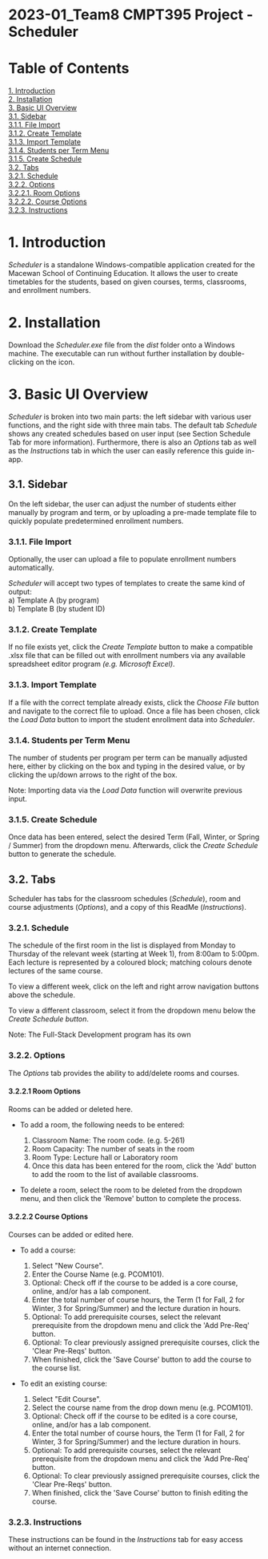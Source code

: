 # 2023-01_Team8 CMPT395 Project - Scheduler  

# Table of Contents  

[1. Introduction](https://github.com/Nylia-in-C/2023-01_Team8/blob/main/README.md#1-introduction)  
[2. Installation](https://github.com/Nylia-in-C/2023-01_Team8/blob/main/README.md#2-installation)  
[3. Basic UI Overview](https://github.com/Nylia-in-C/2023-01_Team8/blob/main/README.md#3-basic-ui-overview)  
    [3.1. Sidebar](https://github.com/Nylia-in-C/2023-01_Team8/blob/main/README.md#3.1.-sidebar)  
        [3.1.1. File Import](https://github.com/Nylia-in-C/2023-01_Team8/blob/main/README.md#3.1.1.-file-import)    
        [3.1.2. Create Template](https://github.com/Nylia-in-C/2023-01_Team8/blob/main/README.md#3.1.2.-create-template)  
        [3.1.3. Import Template](https://github.com/Nylia-in-C/2023-01_Team8/blob/main/README.md#3.1.3.-import-template)   
        [3.1.4. Students per Term Menu](https://github.com/Nylia-in-C/2023-01_Team8/blob/main/README.md#3.1.4.-students-per-term-menu)  
        [3.1.5. Create Schedule](https://github.com/Nylia-in-C/2023-01_Team8/blob/main/README.md#3.1.5.-create-schedule)  
    [3.2. Tabs](https://github.com/Nylia-in-C/2023-01_Team8/blob/main/README.md#3.2.-tabs)  
        [3.2.1. Schedule](https://github.com/Nylia-in-C/2023-01_Team8/blob/main/README.md#3.2.1.-schedule)  
        [3.2.2. Options](https://github.com/Nylia-in-C/2023-01_Team8/blob/main/README.md#3.2.2.-options)  
            [3.2.2.1. Room Options](https://github.com/Nylia-in-C/2023-01_Team8/blob/main/README.md#3.2.2.1.-room-options)  
            [3.2.2.2. Course Options](https://github.com/Nylia-in-C/2023-01_Team8/blob/main/README.md#3.2.2.2.-course-options)  
        [3.2.3. Instructions](https://github.com/Nylia-in-C/2023-01_Team8/blob/main/README.md#3.2.3.-instructions)  


# 1. Introduction
*Scheduler* is a standalone Windows-compatible application created for the Macewan School of Continuing Education. It allows the user to create timetables for the students, based on given courses, terms, classrooms, and enrollment numbers.  

# 2. Installation
Download the *Scheduler.exe* file from the *dist* folder onto a Windows machine. The executable can run without further installation by double-clicking on the icon.  

# 3. Basic UI Overview
*Scheduler* is broken into two main parts: the left sidebar with various user functions, and the right side with three main tabs. The default tab *Schedule* shows any created schedules based on user input (see Section Schedule Tab for more information). Furthermore, there is also an *Options* tab as well as the *Instructions* tab in which the user can easily reference this guide in-app. 

## 3.1. Sidebar
On the left sidebar, the user can adjust the number of students either manually by program and term, or by uploading a pre-made template file to quickly populate predetermined enrollment numbers.

### 3.1.1. File Import
Optionally, the user can upload a file to populate enrollment numbers automatically. 

*Scheduler* will accept two types of templates to create the same kind of output:  
a) Template A (by program) <INSERT NAME INSERT NAME INSERT NAME>  
b) Template B (by student ID) <INSERT NAME INSERT NAME INSERT NAME>  

### 3.1.2. Create Template
If no file exists yet, click the *Create Template* button to make a compatible .xlsx file that can be filled out with enrollment numbers via any available spreadsheet editor program *(e.g. Microsoft Excel)*. 

### 3.1.3. Import Template
If a file with the correct template already exists, click the *Choose File* button and navigate to the correct file to upload. Once a file has been chosen, click the *Load Data* button to import the student enrollment data into *Scheduler*. 

### 3.1.4. Students per Term Menu
The number of students per program per term can be manually adjusted here, either by clicking on the box and typing in the desired value, or by clicking the up/down arrows to the right of the box.  

Note: Importing data via the *Load Data* function will overwrite previous input.   

### 3.1.5. Create Schedule
Once data has been entered, select the desired Term (Fall, Winter, or Spring / Summer) from the dropdown menu. Afterwards, click the *Create Schedule* button to generate the schedule. 

## 3.2. Tabs  
Scheduler has tabs for the classroom schedules (*Schedule*), room and course adjustments (*Options*), and a copy of this ReadMe (*Instructions*).

### 3.2.1. Schedule
The schedule of the first room in the list is displayed from Monday to Thursday of the relevant week (starting at Week 1), from 8:00am to 5:00pm. 
Each lecture is represented by a coloured block; matching colours denote lectures of the same course. 

To view a different week, click on the left and right arrow navigation buttons above the schedule.

To view a different classroom, select it from the dropdown menu below the *Create Schedule button*. <CHANGE IF NECESSARY>

Note: The Full-Stack Development program has its own <INSERT TO FINISH THIS POINT ONCE FS IMPLEMENTED>

### 3.2.2. Options  
The *Options* tab provides the ability to add/delete rooms and courses.   

#### 3.2.2.1 Room Options  
Rooms can be added or deleted here.  
- To add a room, the following needs to be entered:    
    1.    Classroom Name:     The room code. (e.g. 5-261)    
    2.    Room Capacity:      The number of seats in the room  
    3.    Room Type:          Lecture hall or Laboratory room  
    4.    Once this data has been entered for the room, click the 'Add' button to add the room to the list of available classrooms. 

- To delete a room, select the room to be deleted from the dropdown menu, and then click the 'Remove' button to complete the process.  

#### 3.2.2.2 Course Options  
Courses can be added or edited here. 
- To add a course:  
    1.  Select "New Course".  
    2.  Enter the Course Name (e.g. PCOM101).  
    3.  Optional: Check off if the course to be added is a core course, online, and/or has a lab component.  
    4.  Enter the total number of course hours, the Term (1 for Fall, 2 for Winter, 3 for Spring/Summer) and the lecture duration in hours. 
    5.  Optional: To add prerequisite courses, select the relevant prerequisite from the dropdown menu and click the 'Add Pre-Req' button. 
    6.  Optional: To clear previously assigned prerequisite courses, click the 'Clear Pre-Reqs' button.  
    7.  When finished, click the 'Save Course' button to add the course to the course list. 

- To edit an existing course:  
    1.  Select "Edit Course".    
    2.  Select the course name from the drop down menu (e.g. PCOM101).  
    3.  Optional: Check off if the course to be edited is a core course, online, and/or has a lab component.  
    4.  Enter the total number of course hours, the Term (1 for Fall, 2 for Winter, 3 for Spring/Summer) and the lecture duration in hours.   
    5.  Optional: To add prerequisite courses, select the relevant prerequisite from the dropdown menu and click the 'Add Pre-Req' button.   
    6.  Optional: To clear previously assigned prerequisite courses, click the 'Clear Pre-Reqs' button.  
    7.  When finished, click the 'Save Course' button to finish editing the course.  


### 3.2.3. Instructions
These instructions can be found in the *Instructions* tab for easy access without an internet connection. 
